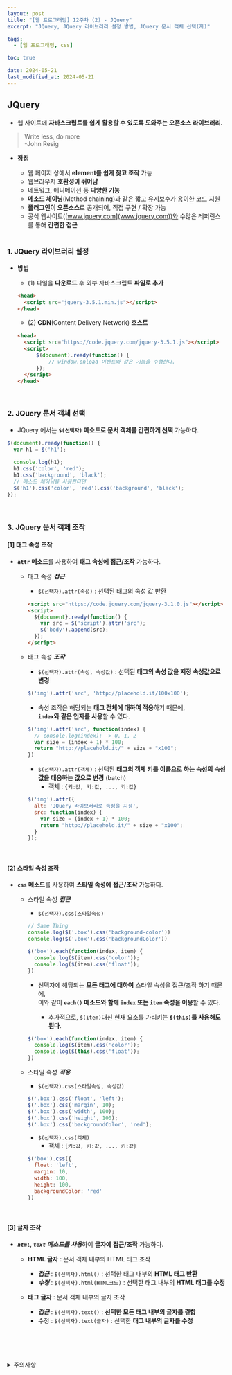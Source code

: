 ```yaml
---
layout: post
title: "[웹 프로그래밍] 12주차 (2) - JQuery"
excerpt: "JQuery, JQuery 라이브러리 설정 방법, JQuery 문서 객체 선택(자)"

tags:
  - [웹 프로그래밍, css]

toc: true

date: 2024-05-21
last_modified_at: 2024-05-21
---
```

## JQuery
- 웹 사이트에 **자바스크립트를 쉽게 활용할 수 있도록 도와주는 오픈소스 라이브러리**.  

> Write less, do more  
> -John Resig

- **장점**
  - 웹 페이지 상에서 **element를 쉽게 찾고 조작** 가능
  - 웹브라우저 **호환성이 뛰어남**
  - 네트워크, 애니메이션 등 **다양한 기능**
  - **메소드 체이닝**(Method chaining)과 같은 짧고 유지보수가 용이한 코드 지원  
  - **플러그인이 오픈소스**로 공개되어, 직접 구현 / 확장 가능
  - 공식 웹사이트([www.jquery.com](www.jquery.com))와 수많은 레퍼런스를 통해 **간편한 접근**  

  <br>

### 1. JQuery 라이브러리 설정
- **방법**
  - (1) 파일을 **다운로드** 후 외부 자바스크립트 **파일로 추가**  

  ```html
  <head>
    <script src="jquery-3.5.1.min.js"></script>
  </head>  
  ```

  - (2) **CDN**(Content Delivery Network) **호스트**

  ```html
  <head>
    <script src="https://code.jquery.com/jquery-3.5.1.js"></script>
    <script>
        $(document).ready(function() {
            // window.onload 이벤트와 같은 기능을 수행한다.  
        });
    </script>
  </head> 
  ```

  <br>

### 2. JQuery 문서 객체 선택
- JQuery 에서는 **`$(선택자)` 메소드로 문서 객체를 간편하게 선택** 가능하다.  

```js
$(document).ready(function() {
  var h1 = $('h1');
  
  console.log(h1);
  h1.css('color', 'red');
  h1.css('background', 'black');
  // 메소드 체이닝을 사용한다면
  $('h1').css('color', 'red').css('background', 'black');
});
```

<br>

### 3. JQuery 문서 객체 조작
#### [1] 태그 속성 조작
- **`attr` 메소드**를 사용하여 **태그 속성에 접근/조작** 가능하다.  

  - 태그 속성 ***접근***
    - `$(선택자).attr(속성)` : 선택된 태그의 속성 값 반환  

    ```html
    <script src="https://code.jquery.com/jquery-3.1.0.js"></script>
    <script>
      ${document}.ready(function() {
        var src = $('script').attr('src');
        $('body').append(src);
      });
    </script>
    ```

  - 태그 속성 ***조작***
    - `$(선택자).attr(속성, 속성값)` : 선택된 **태그의 속성 값을 지정 속성값으로 변경**  

    ```js
    $('img').attr('src', 'http://placehold.it/100x100');
    ```

    - 속성 조작은 해당되는 **태그 전체에 대하여 적용**하기 때문에,  
    **`index`와 같은 인자를 사용**할 수 있다.  

    ```js
    $('img').attr('src', function(index) {
      // console.log(index); -> 0, 1, 2
      var size = (index + 1) * 100;
      return "http://placehold.it/" + size + "x100";
    })
    ```

    - `$(선택자).attr(객체)` : 선택된 **태그의 객체 키를 이름으로 하는 속성의 속성 값을 대응하는 값으로 변경** (batch)
      - 객체 : `{키:값, 키:값, ..., 키:값}`

    ```js
    $('img').attr({
      alt: 'JQuery 라이브러리로 속성을 지정',
      src: function(index) {
        var size = (index + 1) * 100;
        return "http://placehold.it/" + size + "x100";
      }
    });
    ```

  <br>

#### [2] 스타일 속성 조작
- **`css` 메소드**를 사용하여 **스타일 속성에 접근/조작** 가능하다.  

  - 스타일 속성 ***접근***
    - `$(선택자).css(스타일속성)`

    ```js
    // Same Thing
    console.log($('.box').css('background-color'))
    console.log($('.box').css('backgroundColor'))
    ```

    ```js
    $('box').each(function(index, item) {
      console.log($(item).css('color'));
      console.log($(item).css('float'));
    })
    ```

    - 선택자에 해당되는 **모든 태그에 대하여** 스타일 속성을 접근/조작 하기 때문에,  
    이와 같이 **`each()` 메소드와 함께 `index` 또는 `item` 속성을 이용**할 수 있다.  

      - 추가적으로, `$(item)`대신 현재 요소를 가리키는 **`$(this)`를 사용해도 된다**.  

    ```js
    $('box').each(function(index, item) {
      console.log($(item).css('color'));
      console.log($(this).css('float'));
    })
    ```

  - 스타일 속성 ***적용***
    - `$(선택자).css(스타일속성, 속성값)`

    ```js
    $('.box').css('float', 'left');
    $('.box').css('margin', 10);
    $('.box').css('width', 100);
    $('.box').css('height', 100);
    $('.box').css('backgroundColor', 'red');
    ```

    - `$(선택자).css(객체)`
      - 객체 : `{키:값, 키:값, ..., 키:값}`  

    ```js
    $('box').css({
      float: 'left',
      margin: 10,
      width: 100,
      height: 100,
      backgroundColor: 'red'
    })
    ```

<br>

#### [3] 글자 조작
- ***`html`, `text` 메소드를 사용***하여 **글자에 접근/조작** 가능하다.  

  - **HTML 글자** : 문서 객체 내부의 HTML 태그 조작
    - ***접근*** : `$(선택자).html()` : 선택한 태그 내부의 **HTML 태그 반환**
    - ***수정*** : `$(선택자).html(HTML코드)` : 선택한 태그 내부의 **HTML 태그를 수정**
    
  - **태그 글자** : 문서 객체 내부의 글자 조작
    - ***접근*** : `$(선택자).text()` : **선택한 모든 태그 내부의 글자를 결합**
    - 수정 : `$(선택자).text(글자)` : 선택한 **태그 내부의 글자를 수정**

<br>
<br>
<br>
<br>
<details>
<summary>주의사항</summary>
<div markdown="1">

이 포스팅은 강원대학교 김아욱 교수님의 웹 프로그래밍 수업을 들으며 내용을 정리 한 것입니다.  
수업 내용에 대한 저작권은 교수님께 있으니,  
다른 곳으로의 무분별한 내용 복사를 자제해 주세요.

</div>
</details> 